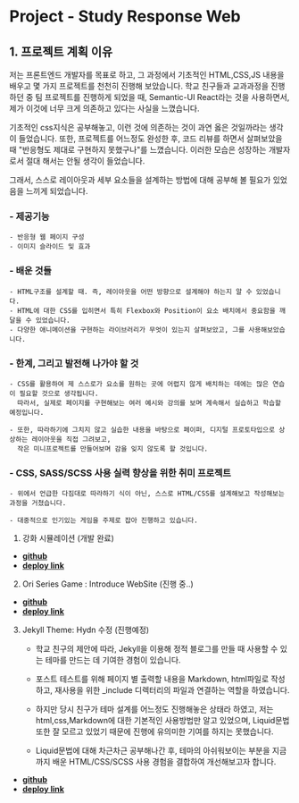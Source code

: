 Project - Study Response Web
======================

## 1. 프로젝트 계획 이유
 저는 프론트엔드 개발자를 목표로 하고, 그 과정에서 기초적인 HTML,CSS,JS 내용을 배우고 몇 가지 프로젝트를 천천히 진행해 보았습니다. 
 학교 친구들과 교과과정을 진행하던 중 팀 프로젝트를 진행하게 되었을 때, Semantic-UI React라는 것을 사용하면서, 제가 이것에 너무 크게 의존하고 있다는 사실을 느꼈습니다.

 기초적인 css지식은 공부해놓고, 이런 것에 의존하는 것이 과연 옳은 것일까라는 생각이 들었습니다. 또한, 프로젝트를 어느정도 완성한 후, 코드 리뷰를 하면서 살펴보았을 때 "반응형도 제대로 구현하지 못했구나"를 느꼈습니다. 이러한 모습은 성장하는 개발자로서 절대 해서는 안될 생각이 들었습니다. 

 그래서, 스스로 레이아웃과 세부 요소들을 설계하는 방법에 대해 공부해 볼 필요가 있었음을 느끼게 되었습니다.
   

### - 제공기능
	- 반응형 웹 페이지 구성
    - 이미지 슬라이드 및 효과


### - 배운 것들
	- HTML구조를 설계할 때. 즉, 레이아웃을 어떤 방향으로 설계해야 하는지 알 수 있었습니다.
	- HTML에 대한 CSS를 입히면서 특히 Flexbox와 Position이 요소 배치에서 중요함을 깨달을 수 있었습니다.
	- 다양한 애니메이션을 구현하는 라이브러리가 무엇이 있는지 살펴보았고, 그를 사용해보았습니다.
	
### - 한계, 그리고 발전해 나가야 할 것
	- CSS를 활용하여 제 스스로가 요소를 원하는 곳에 어렵지 않게 배치하는 데에는 많은 연습이 필요할 것으로 생각됩니다. 
      따라서, 실제로 페이지를 구현해보는 여러 예시와 강의를 보며 계속해서 실습하고 학습할 예정입니다.
    
    - 또한, 따라하기에 그치지 않고 실습한 내용을 바탕으로 페이퍼, 디지털 프로토타입으로 상상하는 레이아웃을 직접 그려보고,
      작은 미니프로젝트를 만들어보며 감을 잊지 않도록 할 것입니다. 

### - CSS, SASS/SCSS 사용 실력 향상을 위한 취미 프로젝트
	- 위에서 언급한 다짐대로 따라하기 식이 아닌, 스스로 HTML/CSS를 설계해보고 작성해보는 과정을 거쳤습니다.

	- 대중적으로 인기있는 게임을 주제로 잡아 진행하고 있습니다.
    

1. 강화 시뮬레이션 (개발 완료)
- [**github**](https://github.com/Lee-Sang-Beom/Upgrade_Simulation) 
- [**deploy link**](https://lee-sang-beom.github.io/Upgrade_Simulation//) 
	
	 
2. Ori Series Game : Introduce WebSite (진행 중..)
- [**github**](https://github.com/Lee-Sang-Beom/Ori-Fan-Site) 
- [**deploy link**](https://ori-fan-site.vercel.app/)   

3. Jekyll Theme: Hydn 수정 (진행예정)

	- 학교 친구의 제안에 따라, Jekyll을 이용해 정적 블로그를 만들 때 사용할 수 있는 테마를 만드는 데 기여한 경험이 있습니다.
	
	- 포스트 테스트를 위해 페이지 별 출력할 내용을 Markdown, html파일로 작성하고, 재사용을 위한 _include 디렉터리의 파일과 연결하는 역할을 하였습니다.

	- 하지만 당시 친구가 테마 설계를 어느정도 진행해놓은 상태라 하였고, 저는 html,css,Markdown에 대한 기본적인 사용방법만 알고 있었으며, Liquid문법 또한 잘 모르고 있었기 때문에 진행에 유의미한 기여를 하지는 못했습니다.

	- Liquid문법에 대해 차근차근 공부해나간 후, 테마의 아쉬워보이는 부분을 지금까지 배운 HTML/CSS/SCSS 사용 경험을 결합하여 개선해보고자 합니다.

- [**github**](https://github.com/CYAN4S/hydn) 
- [**deploy link**](https://rubygems.org/gems/hydn)   
